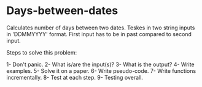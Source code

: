# Days-between-dates
Calculates number of days between two dates.
Teskes in two string inputs in 'DDMMYYYY' format.
First input has to be in past compared to second input.



Steps to solve this problem:

1- Don't panic.
2- What is/are the input(s)?
3- What is the output?
4- Write examples.
5- Solve it on a paper.
6- Write pseudo-code.
7- Write functions incrementally.
8- Test at each step.
9- Testing overall.
